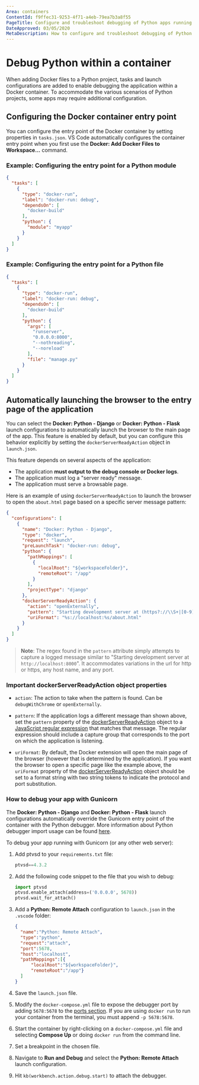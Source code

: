 ```yaml
---
Area: containers
ContentId: f9ffec31-9253-4f71-a4eb-79ea7b3a8f55
PageTitle: Configure and troubleshoot debugging of Python apps running in a Docker container
DateApproved: 03/05/2020
MetaDescription: How to configure and troubleshoot debugging of Python apps running in a Docker container, using Visual Studio Code.
---
```


# Debug Python within a container

When adding Docker files to a Python project, tasks and launch configurations are added to enable debugging the application within a Docker container. To accommodate the various scenarios of Python projects, some apps may require additional configuration.

## Configuring the Docker container entry point

You can configure the entry point of the Docker container by setting properties in `tasks.json`. VS Code automatically configures the container entry point when you first use the **Docker: Add Docker Files to Workspace...** command.

### Example: Configuring the entry point for a Python module

```json
{
  "tasks": [
    {
      "type": "docker-run",
      "label": "docker-run: debug",
      "dependsOn": [
        "docker-build"
      ],
      "python": {
        "module": "myapp"
      }
    }
  ]
}
```

### Example: Configuring the entry point for a Python file

```json
{
  "tasks": [
    {
      "type": "docker-run",
      "label": "docker-run: debug",
      "dependsOn": [
        "docker-build"
      ],
      "python": {
        "args": [
          "runserver",
          "0.0.0.0:8000",
          "--nothreading",
          "--noreload"
        ],
        "file": "manage.py"
      }
    }
  ]
}
```

## Automatically launching the browser to the entry page of the application

You can select the **Docker: Python - Django** or **Docker: Python - Flask** launch configurations to automatically launch the browser to the main page of the app. This feature is enabled by default, but you can configure this behavior explicitly by setting the `dockerServerReadyAction` object in `launch.json`.

This feature depends on several aspects of the application:

- The application **must output to the debug console or Docker logs**.
- The application must log a "server ready" message.
- The application must serve a browsable page.

Here is an example of using `dockerServerReadyAction` to launch the browser to open the `about.html` page based on a specific server message pattern:

```json
{
  "configurations": [
    {
      "name": "Docker: Python - Django",
      "type": "docker",
      "request": "launch",
      "preLaunchTask": "docker-run: debug",
      "python": {
        "pathMappings": [
          {
            "localRoot": "${workspaceFolder}",
            "remoteRoot": "/app"
          }
        ],
        "projectType": "django"
      },
      "dockerServerReadyAction": {
        "action": "openExternally",
        "pattern": "Starting development server at (https?://\\S+|[0-9]+)",
        "uriFormat": "%s://localhost:%s/about.html"
      }
    }
  ]
}
```

  > **Note**: The regex found in the `pattern` attribute simply attempts to capture a logged message similar to "Starting development server at `http://localhost:8000`". It accommodates variations in the url for http or https, any host name, and any port.

### Important dockerServerReadyAction object properties

- `action`: The action to take when the pattern is found. Can be `debugWithChrome` or `openExternally`.

- `pattern`: If the application logs a different message than shown above, set the `pattern` property of the [dockerServerReadyAction](/docs/containers/debug-common.md#dockerServerReadyAction-object-properties) object to a [JavaScript regular expression](https://developer.mozilla.org/docs/Web/JavaScript/Guide/Regular_Expressions) that matches that message. The regular expression should include a capture group that corresponds to the port on which the application is listening.

- `uriFormat`: By default, the Docker extension will open the main page of the browser (however that is determined by the application). If you want the browser to open a specific page like the example above, the `uriFormat` property of the [dockerServerReadyAction](debug-common.md#dockerServerReadyAction-object-properties) object should be set to a format string with two string tokens to indicate the protocol and port substitution.

### How to debug your app with Gunicorn

 The **Docker: Python - Django** and **Docker: Python - Flask** launch configurations automatically override the Gunicorn entry point of the container with the Python debugger. More information about Python debugger import usage can be found [here](https://github.com/microsoft/ptvsd#ptvsd-import-usage).

To debug your app running with Gunicorn (or any other web server):

1. Add ptvsd to your `requirements.txt` file:

    ```python
    ptvsd==4.3.2
    ```

1. Add the following code snippet to the file that you wish to debug:

    ```python
    import ptvsd
    ptvsd.enable_attach(address=('0.0.0.0', 5678))
    ptvsd.wait_for_attach()
    ```

1. Add a **Python: Remote Attach** configuration to `launch.json` in the `.vscode` folder:

    ```json
    {
      "name":"Python: Remote Attach",
      "type":"python",
      "request":"attach",
      "port":5678,
      "host":"localhost",
      "pathMappings":[{
          "localRoot":"${workspaceFolder}",
          "remoteRoot":"/app"}
      ]
    }
    ```

1. Save the `launch.json` file.
1. Modify the `docker-compose.yml` file to expose the debugger port by adding `5678:5678` to the [ports section](https://docs.docker.com/compose/). If you are using `docker run` to run your container from the terminal, you must append `-p 5678:5678`.
1. Start the container by right-clicking on a `docker-compose.yml` file and selecting **Compose Up** or doing `docker run` from the command line.
1. Set a breakpoint in the chosen file.
1. Navigate to **Run and Debug** and select the **Python: Remote Attach** launch configuration.
1. Hit `kb(workbench.action.debug.start)` to attach the debugger.
